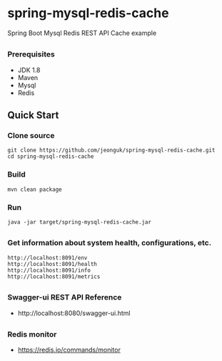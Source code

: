 # spring-mysql-redis-cache
Spring Boot Mysql Redis  REST API Cache example

##
### Prerequisites
- JDK 1.8
- Maven
- Mysql
- Redis

## Quick Start

### Clone source
```
git clone https://github.com/jeonguk/spring-mysql-redis-cache.git
cd spring-mysql-redis-cache
```

### Build
```
mvn clean package
```

### Run
```
java -jar target/spring-mysql-redis-cache.jar
```

##
### Get information about system health, configurations, etc.
```
http://localhost:8091/env
http://localhost:8091/health
http://localhost:8091/info
http://localhost:8091/metrics
```

##
### Swagger-ui REST API Reference
- http://localhost:8080/swagger-ui.html


##
### Redis monitor
- https://redis.io/commands/monitor

